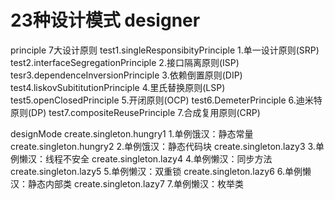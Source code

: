 # 23种设计模式 designer
principle                                        7大设计原则
    test1.singleResponsibityPrinciple            1.单一设计原则(SRP) 
    test2.interfaceSegregationPrinciple          2.接口隔离原则(ISP)
    tesr3.dependenceInversionPrinciple           3.依赖倒置原则(DIP)
    test4.liskovSubititutionPrinciple            4.里氏替换原则(LSP)
    test5.openClosedPrinciple                    5.开闭原则(OCP)
    test6.DemeterPrinciple                       6.迪米特原则(DP)
    test7.compositeReusePrinciple                7.合成复用原则(CRP)

designMode
    create.singleton.hungry1               1.单例饿汉：静态常量
    create.singleton.hungry2               2.单例饿汉：静态代码块
    create.singleton.lazy3                 3.单例懒汉：线程不安全
    create.singleton.lazy4                 4.单例懒汉：同步方法
    create.singleton.lazy5                 5.单例懒汉：双重锁
    create.singleton.lazy6                 6.单例懒汉：静态内部类
    create.singleton.lazy7                 7.单例懒汉：枚举类
